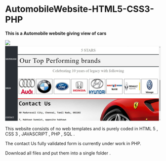 # AutomobileWebsite-HTML5-CSS3-PHP

<b>This is a Automobile website giving view of cars</b>

![](overview1.png)
![](overview2.jpeg)

This website consists of no web templates and is purely coded in HTML 5 , CSS 3 , JAVASCRIPT , PHP , SQL . 

The contact Us fully validated form is currently under work in PHP.

Download all files and put them into a single folder .
